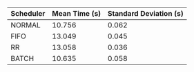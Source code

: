 | Scheduler | Mean Time (s) | Standard Deviation (s) |
| --------- | ------------- | ---------------------- |
| NORMAL    | 10.756        | 0.062                  |
| FIFO      | 13.049        | 0.045                  |
| RR        | 13.058        | 0.036                  |
| BATCH     | 10.635        | 0.058                  |
